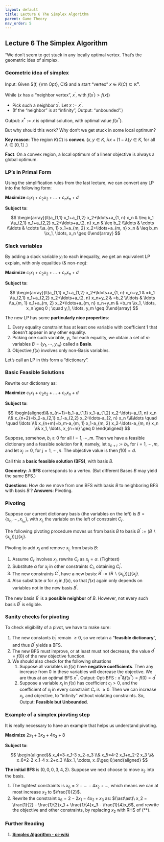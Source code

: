```yaml
---
layout: default
title: Lecture 6 The Simplex Algorithm
parent: Game Theory
nav_order: 5
---
```


## Lecture 6 The Simplex Algorithm

“We don’t seem to get stuck in any locally optimal vertex. That’s the geometric idea of simplex.

### Geometric idea of simplex

$\text{Input}$: Given $(f, {\rm Opt}, C)$ and a start “vertex” $x\in K(C) \subseteq \mathbb{R}^n$.

$\text{While}$ ($x$ has a “neighbor vertex”, $x^\prime$, with $f(x^\prime) > f(x)$)

- Pick such a neighbor $x^\prime$. Let $x := x^\prime$.
- (If the “neighbor” is at “infinity”, $\text{Output}$: “unbounded”.)

$\text{Output}$: $x^\ast := x$ is optimal solution, with optimal value $f(x^\ast)$.

But why should this work? Why don’t we get stuck in some local optimum?

**Key reason**: The region $K(C)$ is **convex**. ($x, y\in K,\  \lambda x + (1 - \lambda)y \in K,\ \text{for all }\lambda\in [0, 1]$ .)

**Fact**: On a convex region, a local optimum of a linear objective is always a global optimum.

### LP’s in Primal Form

Using the simplification rules from the last lecture, we can convert any LP into the following form:

**Maximize** $c_1 x_1+c_2 x_2+\ldots+c_n x_n+d$

**Subject to**:

$$
\begin{array}{ll}a_{1,1} x_1+a_{1,2} x_2+\ldots+a_{1, n} x_n & \leq b_1 \\a_{2,1} x_1+a_{2,2} x_2+\ldots+a_{2, n} x_n & \leq b_2 \\\ldots & \cdots \\\ldots & \cdots \\a_{m, 1} x_1+a_{m, 2} x_2+\ldots+a_{m, n} x_n & \leq b_m \\x_1, \ldots, x_n \geq 0\end{array}
$$

### Slack variables

By adding a slack variable $y_i$ to each inequality, we get an equivalent LP explain, with only equalities (& non-neg):

**Maximize** $c_1 x_1+c_2 x_2+\ldots+c_n x_n+d$

**Subject to**:

$$
\begin{array}{ll}a_{1,1} x_1+a_{1,2} x_2+\ldots+a_{1, n} x_n+y_1 & =b_1 \\a_{2,1} x_1+a_{2,2} x_2+\ldots+a_{2, n} x_n+y_2 & =b_2 \\\ldots & \ldots \\a_{m, 1} x_1+a_{m, 2} x_2+\ldots+a_{m, n} x_n+y_m & =b_m \\x_1, \ldots, x_n \geq 0 ; \quad y_1, \ldots, y_m \geq 0\end{array}
$$

The new LP has some **particularly nice properties**:

1. Every equality constraint has at least one variable with coefficient $1$ that doesn’t appear in any other equality.
2. Picking one such variable, $y_i$, for each equality, we obtain a set of $m$ variables $B = \lbrace y_1, \cdots, y_m\rbrace$ called a **Basis**.
3. Objective $f(x)$ involves only non-Basis variables.

Let’s call an LP in this form a “dictionary”.

### Basic Feasible Solutions

Rewrite our dictionary as:

**Maximize** $c_1 x_1+c_2 x_2+\ldots+c_n x_n+d$

**Subject to**:

$$
\begin{aligned}& x_{n+1}=b_1-a_{1,1} x_1-a_{1,2} x_2-\ldots-a_{1, n} x_n \\& x_{n+2}=b_2-a_{2,1} x_1-a_{2,2} x_2-\ldots-a_{2, n} x_n \\&\ldots \quad \quad \ldots \\& x_{n+m}=b_m-a_{m, 1} x_1-a_{m, 2} x_2-\ldots-a_{m, n} x_n \\& x_1, \ldots, x_{n+m} \geq 0 \end{aligned}
$$

Suppose, somehow, $b_i \geq 0$ for all $i = 1, \cdots, m$. Then we have a feasible dictionary and a feasible solution for it, namely, let $x_{n + i} := b_i$, for $i = 1, \cdots, m$, and let $x_j := 0$, for $j = 1, \cdots, n$. The objective value is then $f(0) = d$.

Call this a **basic feasible solution (BFS)**, with basis $B$.

**Geometry**: A **BFS** corresponds to a vertex. (But different Bases $B$ may yield the same BFS.)

**Questions**: How do we move from one BFS with basis $B$ to neighboring BFS with basis $B’$? **Answers**: Pivoting.

### Pivoting

Suppose our current dictionary basis (the variables on the left) is $B = \lbrace x_{i_1}, \cdots, x_{i_m} \rbrace$, with $x_{i_r}$ the variable on the left of constraint $C_r$.

The following pivoting procedure moves us from basis $B$ to basis $B^\prime:= (B\backslash\lbrace x_{i_r}\rbrace) \bigcup \lbrace x_j \rbrace$.

Pivoting to add $x_j$ and remove $x_{i_r}$ from basis $B$:

1. Assume $C_r$ involves $x_j$, rewrite $C_r$ as $x_j = \alpha$. (Tightest)
2. Substitute $\alpha$ for $x_j$ in other constraints $C_I$, obtaining $C_I^\prime.$
3. The new constraints $C^\prime$, have a new basis: $B^\prime:= (B\backslash\lbrace x_{i_r}\rbrace) \bigcup \lbrace x_j \rbrace$.
4. Also substitute $\alpha$ for $x_j$ in $f(x)$, so that $f(x)$ again only depends on variables not in the new basis $B^\prime$.

The new basis $B^\prime$ is a **possible neighbor** of $B$. However, not every such basis $B^\prime$ is eligible.

### Sanity checks for pivoting

To check eligibility of a pivot, we have to make sure:

1. The new constants $b_i^\prime$ remain $\geq 0$, so we retain a “**feasible dictionary**”, and thus $B^\prime$ yields a BFS.
2. The new BFS must improve, or at least must not decrease, the value $d^\prime = f(0)$ of the new objective function. 
3. We should also check for the following situations 
    1. Suppose all variables in $f(x)$ have **negative coefficients**. Then any increase from $0$ in these variables will decrease the objective. We are thus at an optimal BFS $x^\ast$. $\text{Output: Opt-BFS}: x^\ast \& f(x^\ast) = f(0) = d^\prime$
    2. Suppose a variable $x_j$ in $f(x)$ has coefficient $c_j > 0$, and the coefficient of $x_j$ in every constraint $C_r$ is $\geq 0$. Then we can increase $x_j$, and objective, to “infinity” without violating constraints. So, $\text{Output:}$ **Feasible but Unbounded**.

### Example of a simplex piovting step

It is really necessary to have an example that helps us understand pivoting.

**Maximize** $2x_1 + 3x_2 + 4x_3 + 8$

**Subject to**:

$$
\begin{aligned}& x_4=3-x_1-3 x_2-x_3 \\& x_5=4-2 x_1+x_2-2 x_3 \\& x_6=2-2 x_1-4 x_2+x_3 \\&x_1, \cdots, x_6\geq 0;\end{aligned}
$$

**The initial BFS** is $(0, 0, 0, 3, 4, 2)$. Suppose we next choose to move $x_2$ into the basis.

1. The tightest constraints is $x_6 = 2 - \ldots - 4x_2 + \ldots$, which means we can at most increase $x_2$ to $\frac{1}{2}$.
2. Rewrite the constraint $x_6=2-2 x_1-4 x_2+x_3$ as: $(\ast\ast)\ x_2 = \frac{1}{2} - \frac{1}{2}x_1 + \frac{1}{4}x_3 - \frac{1}{4}x_6$, and rewrite the objective and other constraints, by replacing $x_2$ with RHS of $(\ast\ast)$.

### Further Reading

1. [**Simplex Algorithm - oi-wiki**](https://oi-wiki.org/math/simplex/)
